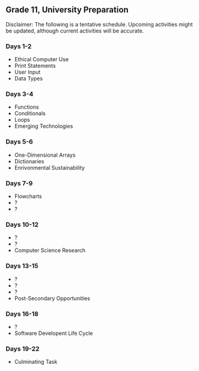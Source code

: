 ## Grade 11, University Preparation

Disclaimer: The following is a tentative schedule. Upcoming activities might be updated, although current activities will be accurate.

### Days 1-2

* Ethical Computer Use
* Print Statements
* User Input
* Data Types

### Days 3-4

* Functions
* Conditionals
* Loops
* Emerging Technologies

### Days 5-6

* One-Dimensional Arrays
* Dictionaries
* Enrivonmental Sustainability

### Days 7-9

* Flowcharts
* ?
* ?

### Days 10-12

* ?
* ?
* Computer Science Research

### Days 13-15

* ?
* ?
* ?
* Post-Secondary Opportunities

### Days 16-18

* ?
* Software Developent Life Cycle

### Days 19-22

* Culminating Task

